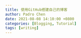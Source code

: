 ```yaml
---
title: 使用GitHub搭建自己的博客
author: Padro Chen
date: 2021-08-08 14:10:00 +0800
categories: [Blogging, Tutorial]
tags: [writing]
---
```

